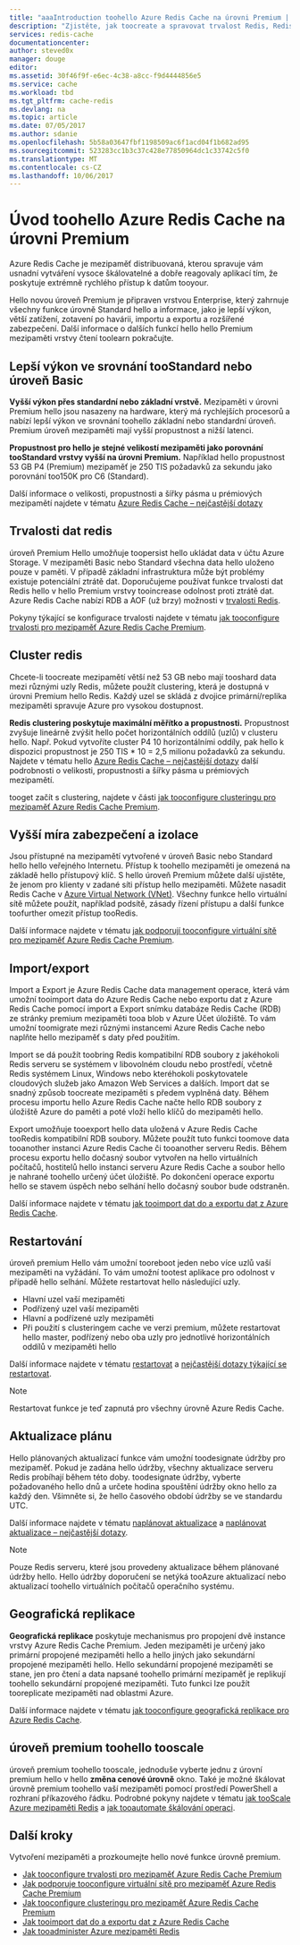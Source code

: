 ```yaml
---
title: "aaaIntroduction toohello Azure Redis Cache na úrovni Premium | Microsoft Docs"
description: "Zjistěte, jak toocreate a spravovat trvalost Redis, Redis clustering a podpora virtuální sítě pro vaše instance služby Azure Redis Cache úrovně Premium"
services: redis-cache
documentationcenter: 
author: steved0x
manager: douge
editor: 
ms.assetid: 30f46f9f-e6ec-4c38-a8cc-f9d4444856e5
ms.service: cache
ms.workload: tbd
ms.tgt_pltfrm: cache-redis
ms.devlang: na
ms.topic: article
ms.date: 07/05/2017
ms.author: sdanie
ms.openlocfilehash: 5b58a03647fbf1198509ac6f1acd04f1b682ad95
ms.sourcegitcommit: 523283cc1b3c37c428e77850964dc1c33742c5f0
ms.translationtype: MT
ms.contentlocale: cs-CZ
ms.lasthandoff: 10/06/2017
---
```

# <a name="introduction-toohello-azure-redis-cache-premium-tier"></a>Úvod toohello Azure Redis Cache na úrovni Premium
Azure Redis Cache je mezipaměť distribuovaná, kterou spravuje vám usnadní vytváření vysoce škálovatelné a dobře reagovaly aplikací tím, že poskytuje extrémně rychlého přístup k datům tooyour. 

Hello novou úroveň Premium je připraven vrstvou Enterprise, který zahrnuje všechny funkce úrovně Standard hello a informace, jako je lepší výkon, větší zatížení, zotavení po havárii, importu a exportu a rozšířené zabezpečení. Další informace o dalších funkcí hello hello Premium mezipaměti vrstvy čtení toolearn pokračujte.

## <a name="better-performance-compared-toostandard-or-basic-tier"></a>Lepší výkon ve srovnání tooStandard nebo úroveň Basic
**Vyšší výkon přes standardní nebo základní vrstvě.** Mezipaměti v úrovni Premium hello jsou nasazeny na hardware, který má rychlejších procesorů a nabízí lepší výkon ve srovnání toohello základní nebo standardní úroveň. Premium úroveň mezipaměti mají vyšší propustnost a nižší latenci. 

**Propustnost pro hello je stejné velikostí mezipaměti jako porovnání tooStandard vrstvy vyšší na úrovni Premium.** Například hello propustnost 53 GB P4 (Premium) mezipaměť je 250 TIS požadavků za sekundu jako porovnání too150K pro C6 (Standard).

Další informace o velikosti, propustnosti a šířky pásma u prémiových mezipamětí najdete v tématu [Azure Redis Cache – nejčastější dotazy](cache-faq.md#what-redis-cache-offering-and-size-should-i-use)

## <a name="redis-data-persistence"></a>Trvalosti dat redis
úroveň Premium Hello umožňuje toopersist hello ukládat data v účtu Azure Storage. V mezipaměti Basic nebo Standard všechna data hello uloženo pouze v paměti. V případě základní infrastruktura může být problémy existuje potenciální ztrátě dat. Doporučujeme používat funkce trvalosti dat Redis hello v hello Premium vrstvy tooincrease odolnost proti ztrátě dat. Azure Redis Cache nabízí RDB a AOF (už brzy) možnosti v [trvalosti Redis](http://redis.io/topics/persistence). 

Pokyny týkající se konfigurace trvalosti najdete v tématu [jak tooconfigure trvalosti pro mezipaměť Azure Redis Cache Premium](cache-how-to-premium-persistence.md).

## <a name="redis-cluster"></a>Cluster redis
Chcete-li toocreate mezipamětí větší než 53 GB nebo mají tooshard data mezi různými uzly Redis, můžete použít clustering, která je dostupná v úrovni Premium hello Redis. Každý uzel se skládá z dvojice primární/replika mezipaměti spravuje Azure pro vysokou dostupnost. 

**Redis clustering poskytuje maximální měřítko a propustnosti.** Propustnost zvyšuje lineárně zvýšit hello počet horizontálních oddílů (uzlů) v clusteru hello. Např. Pokud vytvoříte cluster P4 10 horizontálními oddíly, pak hello k dispozici propustnost je 250 TIS * 10 = 2,5 milionu požadavků za sekundu. Najdete v tématu hello [Azure Redis Cache – nejčastější dotazy](cache-faq.md#what-redis-cache-offering-and-size-should-i-use) další podrobnosti o velikosti, propustnosti a šířky pásma u prémiových mezipamětí.

tooget začít s clustering, najdete v části [jak tooconfigure clusteringu pro mezipaměť Azure Redis Cache Premium](cache-how-to-premium-clustering.md).

## <a name="enhanced-security-and-isolation"></a>Vyšší míra zabezpečení a izolace
Jsou přístupné na mezipamětí vytvořené v úroveň Basic nebo Standard hello hello veřejného Internetu. Přístup k toohello mezipaměti je omezená na základě hello přístupový klíč. S hello úroveň Premium můžete další ujistěte, že jenom pro klienty v zadané síti přístup hello mezipaměti. Můžete nasadit Redis Cache v [Azure Virtual Network (VNet)](https://azure.microsoft.com/services/virtual-network/). Všechny funkce hello virtuální sítě můžete použít, například podsítě, zásady řízení přístupu a další funkce toofurther omezit přístup tooRedis.

Další informace najdete v tématu [jak podporují tooconfigure virtuální sítě pro mezipaměť Azure Redis Cache Premium](cache-how-to-premium-vnet.md).

## <a name="importexport"></a>Import/export
Import a Export je Azure Redis Cache data management operace, která vám umožní tooimport data do Azure Redis Cache nebo exportu dat z Azure Redis Cache pomocí import a Export snímku databáze Redis Cache (RDB) ze stránky premium mezipaměti tooa blob v Azure Účet úložiště. To vám umožní toomigrate mezi různými instancemi Azure Redis Cache nebo naplňte hello mezipaměť s daty před použitím.

Import se dá použít toobring Redis kompatibilní RDB soubory z jakéhokoli Redis serveru se systémem v libovolném cloudu nebo prostředí, včetně Redis systémem Linux, Windows nebo kteréhokoli poskytovatele cloudových služeb jako Amazon Web Services a dalších. Import dat se snadný způsob toocreate mezipaměti s předem vyplněná daty. Během procesu importu hello Azure Redis Cache načte hello RDB soubory z úložiště Azure do paměti a poté vloží hello klíčů do mezipaměti hello.

Export umožňuje tooexport hello data uložená v Azure Redis Cache tooRedis kompatibilní RDB soubory. Můžete použít tuto funkci toomove data tooanother instanci Azure Redis Cache či tooanother serveru Redis. Během procesu exportu hello dočasný soubor vytvořen na hello virtuálních počítačů, hostitelů hello instanci serveru Azure Redis Cache a soubor hello je nahrané toohello určený účet úložiště. Po dokončení operace exportu hello se stavem úspěch nebo selhání hello dočasný soubor bude odstraněn.

Další informace najdete v tématu [jak tooimport dat do a exportu dat z Azure Redis Cache](cache-how-to-import-export-data.md).

## <a name="reboot"></a>Restartování
úroveň premium Hello vám umožní tooreboot jeden nebo více uzlů vaší mezipaměti na vyžádání. To vám umožní tootest aplikace pro odolnost v případě hello selhání. Můžete restartovat hello následující uzly.

* Hlavní uzel vaší mezipaměti
* Podřízený uzel vaší mezipaměti
* Hlavní a podřízené uzly mezipaměti
* Při použití s clusteringem cache ve verzi premium, můžete restartovat hello master, podřízený nebo oba uzly pro jednotlivé horizontálních oddílů v mezipaměti hello

Další informace najdete v tématu [restartovat](cache-administration.md#reboot) a [nejčastější dotazy týkající se restartovat](cache-administration.md#reboot-faq).

>[!NOTE]
>Restartovat funkce je teď zapnutá pro všechny úrovně Azure Redis Cache.
>
>

## <a name="schedule-updates"></a>Aktualizace plánu
Hello plánovaných aktualizací funkce vám umožní toodesignate údržby pro mezipaměť. Pokud je zadána hello údržby, všechny aktualizace serveru Redis probíhají během této doby. toodesignate údržby, vyberte požadovaného hello dnů a určete hodina spouštění údržby okno hello za každý den. Všimněte si, že hello časového období údržby se ve standardu UTC. 

Další informace najdete v tématu [naplánovat aktualizace](cache-administration.md#schedule-updates) a [naplánovat aktualizace – nejčastější dotazy](cache-administration.md#schedule-updates-faq).

> [!NOTE]
> Pouze Redis serveru, které jsou provedeny aktualizace během plánované údržby hello. Hello údržby doporučení se netýká tooAzure aktualizací nebo aktualizací toohello virtuálních počítačů operačního systému.
> 
> 

## <a name="geo-replication"></a>Geografická replikace

**Geografická replikace** poskytuje mechanismus pro propojení dvě instance vrstvy Azure Redis Cache Premium. Jeden mezipaměti je určený jako primární propojené mezipaměti hello a hello jiných jako sekundární propojené mezipaměti hello. Hello sekundární propojené mezipaměti se stane, jen pro čtení a data napsané toohello primární mezipaměť je replikují toohello sekundární propojené mezipaměti. Tuto funkci lze použít tooreplicate mezipaměti nad oblastmi Azure.

Další informace najdete v tématu [jak tooconfigure geografická replikace pro Azure Redis Cache](cache-how-to-geo-replication.md).


## <a name="tooscale-toohello-premium-tier"></a>úroveň premium toohello tooscale
úroveň premium toohello tooscale, jednoduše vyberte jednu z úrovní premium hello v hello **změna cenové úrovně** okno. Také je možné škálovat úrovně premium toohello vaší mezipaměti pomocí prostředí PowerShell a rozhraní příkazového řádku. Podrobné pokyny najdete v tématu [jak tooScale Azure mezipaměti Redis](cache-how-to-scale.md) a [jak tooautomate škálování operaci](cache-how-to-scale.md#how-to-automate-a-scaling-operation).

## <a name="next-steps"></a>Další kroky
Vytvoření mezipaměti a prozkoumejte hello nové funkce úrovně premium.

* [Jak tooconfigure trvalosti pro mezipaměť Azure Redis Cache Premium](cache-how-to-premium-persistence.md)
* [Jak podporuje tooconfigure virtuální sítě pro mezipaměť Azure Redis Cache Premium](cache-how-to-premium-vnet.md)
* [Jak tooconfigure clusteringu pro mezipaměť Azure Redis Cache Premium](cache-how-to-premium-clustering.md)
* [Jak tooimport dat do a exportu dat z Azure Redis Cache](cache-how-to-import-export-data.md)
* [Jak tooadminister Azure mezipaměti Redis](cache-administration.md)

